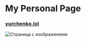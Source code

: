 # My Personal Page
### [yurchenko.lol](http://yurchenko.lol/ 'Pavel Yurchenko')

![Страница с изображением](https://i.ibb.co/mT8jDPy/1.png)
